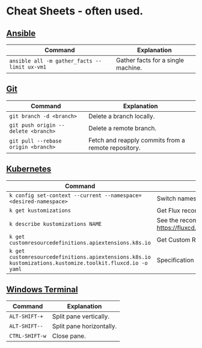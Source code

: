 # Cheat Sheets - often used.

## [Ansible](./DevOps/ansible.md)

Command | Explanation
--------|-------------
`ansible all -m gather_facts --limit ux-vm1` | Gather facts for a single machine.

## [Git](./DevOps/ansible.md)

Command | Explanation
--------|-------------
`git branch -d <branch>` | Delete a branch locally.
`git push origin --delete <branch>` | Delete a remote branch.
`git pull --rebase origin <branch>` | Fetch and reapply commits from a remote repository.

## [Kubernetes](./DevOps/git.md)

Command | Explanation
--------|-------------
`k config set-context --current --namespace=<desired-namespace>` | Switch namespace.
`k get kustomizations` | Get Flux reconciliation status.
`k describe kustomizations NAME` | See the reconciliation status conditions and events. https://fluxcd.io/flux/components/kustomize/kustomizations/
`k get customresourcedefinitions.apiextensions.k8s.io` | Get Custom Resource Definitions.
`k get customresourcedefinitions.apiextensions.k8s.io kustomizations.kustomize.toolkit.fluxcd.io -o yaml` | Specification of the Kustomization custom resource in yaml.

## [Windows Terminal](./Windows/windows-terminal-panes.md)

Command | Explanation
--------|-------------
`ALT-SHIFT-+` | Split pane vertically.
`ALT-SHIFT--` | Split pane horizontally.
`CTRL-SHIFT-w` | Close pane.
